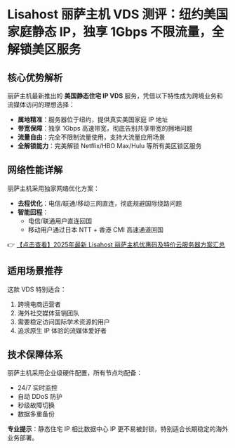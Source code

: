 # Lisahost 丽萨主机 VDS 测评：纽约美国家庭静态 IP，独享 1Gbps 不限流量，全解锁美区服务

## 核心优势解析

丽萨主机最新推出的 **美国静态住宅 IP VDS** 服务，凭借以下特性成为跨境业务和流媒体访问的理想选择：

- **属地精准**：服务器位于纽约，提供真实美国家庭 IP 地址
- **带宽保障**：独享 1Gbps 高速带宽，彻底告别共享带宽的拥堵问题
- **流量自由**：完全不限制流量使用，支持大流量应用场景
- **全解锁能力**：完美解锁 Netflix/HBO Max/Hulu 等所有美区锁区服务

## 网络性能详解

丽萨主机采用独家网络优化方案：
- **去程优化**：电信/联通/移动三网直连，彻底规避国际绕路问题
- **智能回程**：
  - 电信/联通用户直连回国
  - 移动用户通过日本 NTT + 香港 CMI 高速通道回国

👉 [【点击查看】2025年最新 Lisahost 丽萨主机优惠码及特价云服务器方案汇总](https://bit.ly/lisazhuji)

## 适用场景推荐

这款 VDS 特别适合：
1. 跨境电商运营者
2. 海外社交媒体营销团队
3. 需要稳定访问国际学术资源的用户
4. 追求原生 IP 体验的流媒体爱好者

## 技术保障体系

丽萨主机采用企业级硬件配置，所有节点均配备：
- 24/7 实时监控
- 自动 DDoS 防护
- 秒级故障切换
- 数据多重备份

**专业提示**：静态住宅 IP 相比数据中心 IP 更不易被封锁，特别适合长期稳定的海外业务部署。